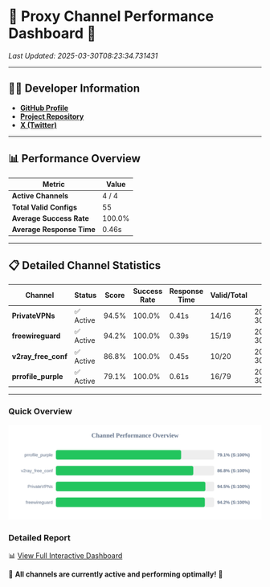 # 🌟 Proxy Channel Performance Dashboard 🌟

_Last Updated: 2025-03-30T08:23:34.731431_

---

## 👩‍💻 Developer Information

- **[GitHub Profile](https://github.com/4n0nymou3)**  
- **[Project Repository](https://github.com/4n0nymou3/multi-proxy-config-fetcher)**  
- **[X (Twitter)](https://x.com/4n0nymou3)**  

---

## 📊 Performance Overview

| Metric                | Value       |
|-----------------------|-------------|
| **Active Channels**   | 4 / 4       |
| **Total Valid Configs** | 55          |
| **Average Success Rate** | 100.0%      |
| **Average Response Time** | 0.46s       |

---

## 📋 Detailed Channel Statistics

| Channel          | Status     | Score  | Success Rate | Response Time | Valid/Total | Last Success               |
|------------------|------------|--------|--------------|---------------|-------------|----------------------------|
| **PrivateVPNs**  | ✅ Active  | 94.5%  | 100.0% | 0.41s         | 14/16       | 2025-03-30T08:23:34.310417 |
| **freewireguard**  | ✅ Active  | 94.2%  | 100.0% | 0.39s         | 15/19       | 2025-03-30T08:23:34.729693 |
| **v2ray_free_conf**  | ✅ Active  | 86.8%  | 100.0% | 0.45s         | 10/20       | 2025-03-30T08:23:33.862833 |
| **prrofile_purple**  | ✅ Active  | 79.1%  | 100.0% | 0.61s         | 16/79       | 2025-03-30T08:23:33.358222 |

---

### Quick Overview
<div align="center">
  <a href="https://raw.githubusercontent.com/nullluser/NullRepo/refs/heads/main/assets/channel_stats_chart.svg">
    <img src="https://raw.githubusercontent.com/nullluser/NullRepo/refs/heads/main/assets/channel_stats_chart.svg" alt="Source Performance Statistics" width="800">
  </a>
</div>

### Detailed Report
📊 [View Full Interactive Dashboard](https://htmlpreview.github.io/?https://github.com/nullluser/NullRepo/blob/main/assets/performance_report.html)

🎉 **All channels are currently active and performing optimally!** 🎉
